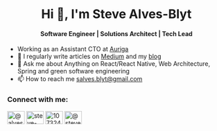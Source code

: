 <h1 align="center">Hi 👋, I'm Steve Alves-Blyt</h1>
<h4 align="center">Software Engineer | Solutions Architect | Tech Lead </h3>

- Working as an Assistant CTO at [Auriga](https://www.auriga.fr/)
- 📝 I regularly write articles on [Medium](https://medium.com/@steve.alves2) and my [blog](https://www.alvessteve.com/blog)
- 💬 Ask me about Anything on React/React Native, Web Architecture, Spring and green software engineering
- 📫 How to reach me salves.blyt@gmail.com

<h3 align="left">Connect with me:</h3>
<p align="left">
<a href="https://twitter.com/@alvesblyt" target="blank"><img align="center" src="https://raw.githubusercontent.com/rahuldkjain/github-profile-readme-generator/master/src/images/icons/Social/twitter.svg" alt="@alvesblyt" height="30" width="40" /></a>
<a href="https://linkedin.com/in/steve-alves-19684160" target="blank"><img align="center" src="https://raw.githubusercontent.com/rahuldkjain/github-profile-readme-generator/master/src/images/icons/Social/linked-in-alt.svg" alt="steve-alves-19684160" height="30" width="40" /></a>
<a href="https://stackoverflow.com/users/10732435" target="blank"><img align="center" src="https://raw.githubusercontent.com/rahuldkjain/github-profile-readme-generator/master/src/images/icons/Social/stack-overflow.svg" alt="10732435" height="30" width="40" /></a>
<a href="https://medium.com/@steve.alves2" target="blank"><img align="center" src="https://raw.githubusercontent.com/rahuldkjain/github-profile-readme-generator/master/src/images/icons/Social/medium.svg" alt="@steve.alves2" height="30" width="40" /></a>
</p>
